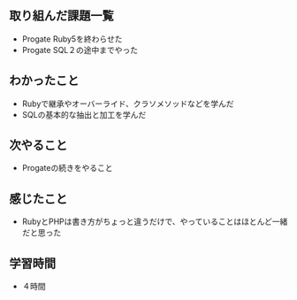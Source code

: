 ## 取り組んだ課題一覧
- Progate Ruby5を終わらせた
- Progate SQL２の途中までやった
## わかったこと
- Rubyで継承やオーバーライド、クラソメソッドなどを学んだ
- SQLの基本的な抽出と加工を学んだ
## 次やること
- Progateの続きをやること
## 感じたこと
- RubyとPHPは書き方がちょっと違うだけで、やっていることはほとんど一緒だと思った
## 学習時間
- ４時間
